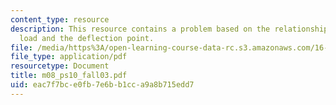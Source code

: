 ```yaml
---
content_type: resource
description: This resource contains a problem based on the relationship between applied
  load and the deflection point.
file: /media/https%3A/open-learning-course-data-rc.s3.amazonaws.com/16-01-unified-engineering-i-ii-iii-iv-fall-2005-spring-2006/eac7f7bce0fb7e6bb1cca9a8b715edd7_m08_ps10_fall03.pdf
file_type: application/pdf
resourcetype: Document
title: m08_ps10_fall03.pdf
uid: eac7f7bc-e0fb-7e6b-b1cc-a9a8b715edd7
---
```

